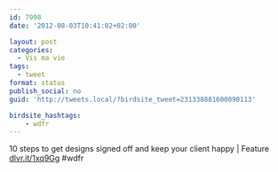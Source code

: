 ```yaml
---
id: 7998
date: '2012-08-03T10:41:02+02:00'

layout: post
categories:
  - Vis ma vie
tags:
  - tweet
format: status
publish_social: no
guid: 'http://tweets.local/?birdsite_tweet=231338881600090113'

birdsite_hashtags:
    - wdfr
---
```


10 steps to get designs signed off and keep your client happy | Feature [dlvr.it/1xq9Gg](http://dlvr.it/1xq9Gg) #wdfr